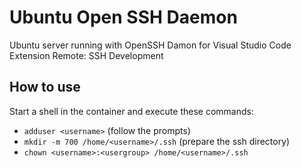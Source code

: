# Ubuntu Open SSH Daemon

  Ubuntu server running with OpenSSH Damon for Visual Studio Code Extension Remote: SSH Development

## How to use

  Start a shell in the container and execute these commands:  
  - `adduser <username>`  (follow the prompts)
  - `mkdir -m 700 /home/<username>/.ssh`  (prepare the ssh directory)
  - `chown <username>:<usergroup> /home/<username>/.ssh`
